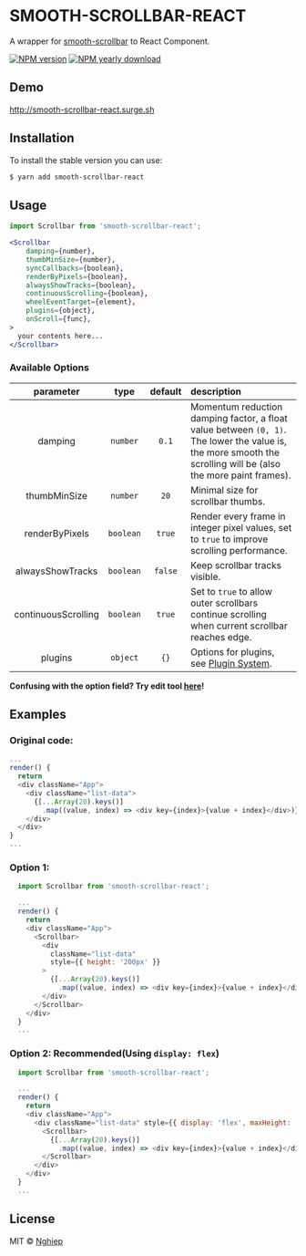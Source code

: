 # SMOOTH-SCROLLBAR-REACT

A wrapper for [smooth-scrollbar](https://github.com/idiotWu/smooth-scrollbar) to React Component.

[![NPM version](https://img.shields.io/npm/v/smooth-scrollbar-react.svg)](https://www.npmjs.com/package/smooth-scrollbar-react)
[![NPM yearly download](https://img.shields.io/npm/dy/smooth-scrollbar-react.svg)](https://www.npmjs.com/package/smooth-scrollbar-react)

## Demo

http://smooth-scrollbar-react.surge.sh

## Installation

To install the stable version you can use:

```sh
$ yarn add smooth-scrollbar-react
```

## Usage

```js
import Scrollbar from 'smooth-scrollbar-react';
```

```jsx
<Scrollbar
    damping={number},
    thumbMinSize={number},
    syncCallbacks={boolean},
    renderByPixels={boolean},
    alwaysShowTracks={boolean},
    continuousScrolling={boolean},
    wheelEventTarget={element},
    plugins={object},
    onScroll={func},
>
  your contents here...
</Scrollbar>
```

### Available Options

|      parameter      |   type    | default | description                                                                                                                                                    |
| :-----------------: | :-------: | :-----: | :------------------------------------------------------------------------------------------------------------------------------------------------------------- |
|       damping       | `number`  |  `0.1`  | Momentum reduction damping factor, a float value between `(0, 1)`. The lower the value is, the more smooth the scrolling will be (also the more paint frames). |
|    thumbMinSize     | `number`  |  `20`   | Minimal size for scrollbar thumbs.                                                                                                                             |
|   renderByPixels    | `boolean` | `true`  | Render every frame in integer pixel values, set to `true` to improve scrolling performance.                                                                    |
|  alwaysShowTracks   | `boolean` | `false` | Keep scrollbar tracks visible.                                                                                                                                 |
| continuousScrolling | `boolean` | `true`  | Set to `true` to allow outer scrollbars continue scrolling when current scrollbar reaches edge.                                                                |
|       plugins       | `object`  |  `{}`   | Options for plugins, see [Plugin System](https://github.com/idiotWu/smooth-scrollbar/blob/master/docs/plugin.md).                                              |

**Confusing with the option field? Try edit tool [here](http://idiotwu.github.io/smooth-scrollbar/)!**

## Examples

### Original code:

```js
...
render() {
  return
  <div className="App">
    <div className="list-data">
      {[...Array(20).keys()]
        .map((value, index) => <div key={index}>{value + index}</div>)}
    </div>
  </div>
}
...
```

### Option 1:

```js
  import Scrollbar from 'smooth-scrollbar-react';

  ...
  render() {
    return
    <div className="App">
      <Scrollbar>
        <div
          className="list-data"
          style={{ height: '200px' }}
        >
          {[...Array(20).keys()]
            .map((value, index) => <div key={index}>{value + index}</div>)}
        </div>
      </Scrollbar>
    </div>
  }
  ...
```

### Option 2: Recommended(Using `display: flex`)

```js
  import Scrollbar from 'smooth-scrollbar-react';

  ...
  render() {
    return
    <div className="App">
      <div className="list-data" style={{ display: 'flex', maxHeight: '200px' }}>
        <Scrollbar>
          {[...Array(20).keys()]
            .map((value, index) => <div key={index}>{value + index}</div>)}
        </Scrollbar>
      </div>
    </div>
  }
  ...
```

## License

MIT © [Nghiep](http://nghiepit.dev)
